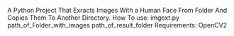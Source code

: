 A Python Project That Exracts Images With a Human Face From Folder And Copies Them To Another Directory.
How To use:
imgext.py path_of_Folder_with_images path_of_result_folder
Requirements:
OpenCV2
